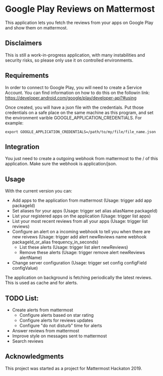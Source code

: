 # Google Play Reviews on Mattermost

This application lets you fetch the reviews from your apps on Google Play and show them on mattermost.

## Disclaimers
This is still a work-in-progress application, with many instabilities and security risks, so please only use it on controlled environments.

## Requirements

In order to connect to Google Play, you will need to create a Service Account. You can find information on how to do this on the followin link: https://developer.android.com/google/play/developer-api?#using

Once created, you will have a json file with the credentials. Put those credentials on a safe place on the same machine as this program, and set the environment varible GOOGLE_APPLICATION_CREDENTIALS. For example:

```
export GOOGLE_APPLICATION_CREDENTIALS=/path/to/my/file/file_name.json
```

## Integration

You just need to create a outgoing webhook from mattermost to the / of this application. Make sure the webhook is application/json.

## Usage

With the current version you can:
- Add apps to the application from mattermost (Usage: trigger add app packageId)
- Set aliases for your apps (Usage: trigger set alias aliasName packageId)
- List your registered apps on the application (Usage: trigger list apps)
- List your most recent reviews from all your apps (Usage: trigger list reviews)
- Configure an alert on a incoming webhook to tell you when there are new reivews (Usage: trigger add alert newReviews name webhook packageId_or_alias frequency_in_seconds)
  - List these alerts (Usage: trigger list alert newReviews)
  - Remove these alerts (Usage: trigger remove alert newReviews alertName)
- Change server configuration (Usage: trigger set config configField configValue)

The application on background is fetching periodically the latest reviews. This is used as cache and for alerts.

## TODO List:

- Create alerts from mattermost
  - Configure alerts based on star rating
  - Configure alerts for reviews updates
  - Configure "do not disturb" time for alerts
- Answer reviews from mattermost
- Improve style on messages sent to mattermost
- Search reviews

## Acknowledgments
This project was started as a project for Mattermost Hackaton 2019.